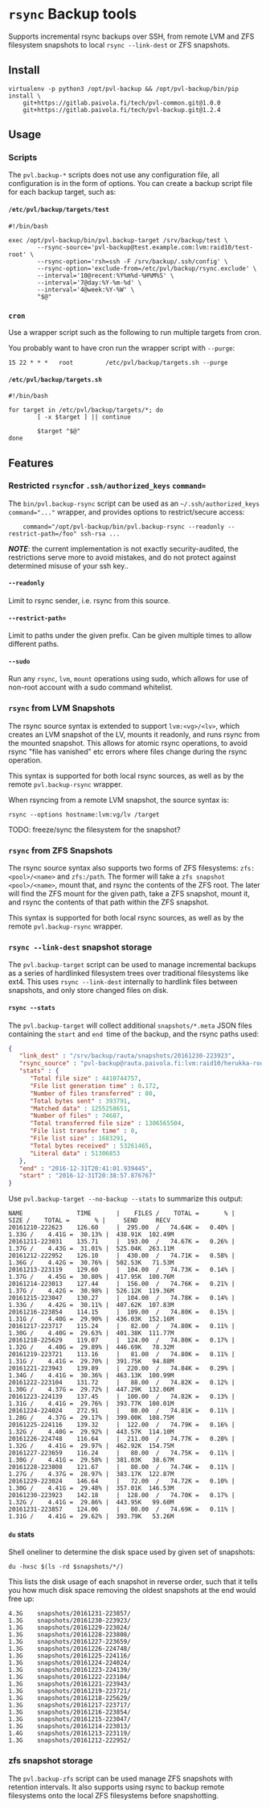 # `rsync` Backup tools

Supports incremental rsync backups over SSH, from remote LVM and ZFS filesystem snapshots to local `rsync --link-dest` or ZFS snapshots.

## Install

    virtualenv -p python3 /opt/pvl-backup && /opt/pvl-backup/bin/pip install \
        git+https://gitlab.paivola.fi/tech/pvl-common.git@1.0.0 
        git+https://gitlab.paivola.fi/tech/pvl-backup.git@1.2.4

## Usage

### Scripts

The `pvl.backup-*` scripts does not use any configuration file, all configuration is in the form of options.
You can create a backup script file for each backup target, such as:

#### `/etc/pvl/backup/targets/test`
```
#!/bin/bash

exec /opt/pvl-backup/bin/pvl.backup-target /srv/backup/test \
        --rsync-source='pvl-backup@test.example.com:lvm:raid10/test-root' \
        --rsync-option='rsh=ssh -F /srv/backup/.ssh/config' \
        --rsync-option='exclude-from=/etc/pvl/backup/rsync.exclude' \
        --interval='10@recent:%Y%m%d-%H%M%S' \
        --interval='7@day:%Y-%m-%d' \
        --interval='4@week:%Y-%W' \
        "$@"
```

### `cron`
Use a wrapper script such as the following to run multiple targets from cron.

You probably want to have cron run the wrapper script with `--purge`:

```
15 22 * * *   root         /etc/pvl/backup/targets.sh --purge
```

#### `/etc/pvl/backup/targets.sh`
```
#!/bin/bash

for target in /etc/pvl/backup/targets/*; do
        [ -x $target ] || continue

        $target "$@"
done
```

## Features

### Restricted `rsync`for `.ssh/authorized_keys` `command=`

The `bin/pvl.backup-rsync` script can be used as an `~/.ssh/authorized_keys` `command="..."` wrapper, and provides options to restrict/secure access:
        
        command="/opt/pvl-backup/bin/pvl.backup-rsync --readonly --restrict-path=/foo" ssh-rsa ...


***NOTE***: the current implementation is not exactly security-audited, the restrictions serve more to avoid mistakes, and do not protect against
     determined misuse of your ssh key..

#### `--readonly`

Limit to rsync sender, i.e. rsync from this source.

#### `--restrict-path=`

Limit to paths under the given prefix. Can be given multiple times to allow different paths.

#### `--sudo`

Run any `rsync`, `lvm`, `mount` operations using sudo, which allows for use of non-root account with a sudo command whitelist.

### `rsync` from LVM Snapshots

The rsync source syntax is extended to support `lvm:<vg>/<lv>`, which creates an LVM snapshot of the LV, mounts it readonly, and runs rsync from the mounted snapshot. This allows for atomic rsync operations, to avoid rsync "file has vanished" etc errors where files change during the rsync operation.

This syntax is supported for both local rsync sources, as well as by the remote `pvl.backup-rsync` wrapper.

When rsyncing from a remote LVM snapshot, the source syntax is:

    rsync --options hostname:lvm:vg/lv /target

TODO: freeze/sync the filesystem for the snapshot?

### `rsync` from ZFS Snapshots

The rsync source syntax also supports two forms of ZFS filesystems: `zfs:<pool>/<name>` and `zfs:/path`.
The former will take a `zfs snapshot <pool>/<name>`, mount that, and rsync the contents of the ZFS root.
The later will find the ZFS mount for the given path, take a ZFS snapshot, mount it, and rsync the contents of that path within the ZFS snapshot.

This syntax is supported for both local rsync sources, as well as by the remote `pvl.backup-rsync` wrapper.

### `rsync --link-dest` snapshot storage

The `pvl.backup-target` script can be used to manage incremental backups as a series of hardlinked filesystem trees over traditional filesystems like ext4.
This uses `rsync --link-dest` internally to hardlink files between snapshots, and only store changed files on disk.

#### `rsync --stats`

The `pvl.backup-target` will collect additional `snapshots/*.meta` JSON files containing the `start` and `end `time of the backup, and the rsync paths used:

```json
{
   "link_dest" : "/srv/backup/rauta/snapshots/20161230-223923",
   "rsync_source" : "pvl-backup@rauta.paivola.fi:lvm:raid10/herukka-root",
   "stats" : {
      "Total file size" : 4410744757,
      "File list generation time" : 0.172,
      "Number of files transferred" : 80,
      "Total bytes sent" : 393791,
      "Matched data" : 1255258651,
      "Number of files" : 74687,
      "Total transferred file size" : 1306565504,
      "File list transfer time" : 0,
      "File list size" : 1683291,
      "Total bytes received" : 53261465,
      "Literal data" : 51306853
   },
   "end" : "2016-12-31T20:41:01.939445",
   "start" : "2016-12-31T20:38:57.876767"
}
```

Use `pvl.backup-target --no-backup --stats` to summarize this output:

```
NAME               TIME       |    FILES /    TOTAL =       % |     SIZE /    TOTAL =       % |     SEND     RECV
20161210-222623    126.60     |  295.00  /   74.64K =   0.40% |    1.33G /    4.41G =  30.13% |  438.91K  102.49M
20161211-223031    135.71     |  193.00  /   74.67K =   0.26% |    1.37G /    4.43G =  31.01% |  525.04K  263.11M
20161212-222952    126.10     |  430.00  /   74.71K =   0.58% |    1.36G /    4.42G =  30.76% |  502.53K   71.53M
20161213-223119    129.60     |  104.00  /   74.73K =   0.14% |    1.37G /    4.45G =  30.80% |  417.95K  100.76M
20161214-223013    127.44     |  156.00  /   74.76K =   0.21% |    1.37G /    4.42G =  30.98% |  526.12K  119.36M
20161215-223047    130.27     |  104.00  /   74.78K =   0.14% |    1.33G /    4.42G =  30.11% |  407.62K  107.83M
20161216-223854    114.15     |  109.00  /   74.80K =   0.15% |    1.31G /    4.40G =  29.90% |  436.03K  152.16M
20161217-223717    115.24     |   82.00  /   74.80K =   0.11% |    1.30G /    4.40G =  29.63% |  401.38K  111.77M
20161218-225629    119.07     |  124.00  /   74.80K =   0.17% |    1.32G /    4.40G =  29.89% |  446.69K   78.32M
20161219-223721    113.16     |   81.00  /   74.80K =   0.11% |    1.31G /    4.41G =  29.70% |  391.75K   94.88M
20161221-223943    139.89     |  220.00  /   74.84K =   0.29% |    1.34G /    4.41G =  30.36% |  463.13K  100.99M
20161222-223104    131.72     |   88.00  /   74.82K =   0.12% |    1.30G /    4.37G =  29.72% |  447.29K  132.06M
20161223-224139    137.45     |  100.00  /   74.82K =   0.13% |    1.31G /    4.41G =  29.76% |  393.77K  100.01M
20161224-224024    272.91     |   80.00  /   74.81K =   0.11% |    1.28G /    4.37G =  29.17% |  399.00K  108.75M
20161225-224116    139.32     |  122.00  /   74.79K =   0.16% |    1.32G /    4.40G =  29.92% |  443.57K  114.10M
20161226-224748    116.64     |  211.00  /   74.77K =   0.28% |    1.32G /    4.41G =  29.97% |  462.92K  154.75M
20161227-223659    116.24     |   80.00  /   74.75K =   0.11% |    1.30G /    4.41G =  29.58% |  381.03K   38.67M
20161228-223808    121.67     |   80.00  /   74.74K =   0.11% |    1.27G /    4.37G =  28.97% |  383.17K  122.87M
20161229-223024    146.64     |   72.00  /   74.72K =   0.10% |    1.30G /    4.41G =  29.48% |  357.01K  146.53M
20161230-223923    142.18     |  128.00  /   74.70K =   0.17% |    1.32G /    4.41G =  29.86% |  443.95K   99.60M
20161231-223857    124.06     |   80.00  /   74.69K =   0.11% |    1.31G /    4.41G =  29.62% |  393.79K   53.26M
```

#### `du` stats

Shell oneliner to determine the disk space used by given set of snapshots:

    du -hxsc $(ls -rd $snapshots/*/)

This lists the disk usage of each snapshot in reverse order, such that it tells you how much disk space removing the oldest snapshots at the end would free up:

```
4.3G    snapshots/20161231-223857/
1.3G    snapshots/20161230-223923/
1.3G    snapshots/20161229-223024/
1.3G    snapshots/20161228-223808/
1.3G    snapshots/20161227-223659/
1.3G    snapshots/20161226-224748/
1.3G    snapshots/20161225-224116/
1.3G    snapshots/20161224-224024/
1.3G    snapshots/20161223-224139/
1.3G    snapshots/20161222-223104/
1.3G    snapshots/20161221-223943/
1.3G    snapshots/20161219-223721/
1.3G    snapshots/20161218-225629/
1.3G    snapshots/20161217-223717/
1.3G    snapshots/20161216-223854/
1.3G    snapshots/20161215-223047/
1.3G    snapshots/20161214-223013/
1.4G    snapshots/20161213-223119/
1.3G    snapshots/20161212-222952/
```

### zfs snapshot storage

The `pvl.backup-zfs` script can be used manage ZFS snapshots with retention intervals.
It also supports using rsync to backup remote filesystems onto the local ZFS filesystems before snapshotting.


